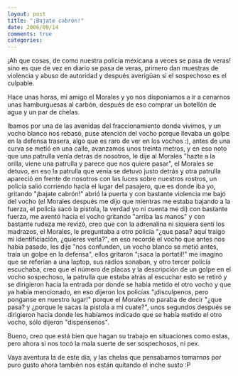 ```yaml
---
layout: post
title: "¡Bajate cabrón!"
date: 2006/09/14
comments: true
categories: 
---
```


¡Ah que cosas, de como nuestra policía mexicana a veces se pasa de veras! sino es que de vez en diario se pasa de veras, primero dan muestras de violencia y abuso de autoridad y después averigüan si el sospechoso es el culpable.

Hace unas horas, mi amigo el Morales y yo nos disponíamos a ir a cenarnos unas hamburguesas al carbón, después de eso comprar un botellón de agua y un par de chelas.

Ibamos por una de las avenidas del fraccionamiento donde vivimos, y un vocho blanco nos rebasó, puse atención del vocho porque llevaba un golpe en la defensa trasera, algo que es raro de ver en los vochos :), antes de una curva se metió en una calle, avanzamos unos treinta metros, y en eso noto que una patrulla venía detras de nosotros, le dije al Morales "hazte a la orilla, viene una patrulla y parece que nos quiere pasar", el Morales se detuvo, en eso la patrulla que venía se detuvo justo detrás y otra patrulla apareció en frente de nosotros con las luces sobre nuestros rostros, un policía salió corriendo hacia el lugar del pasajero, que es donde iba yo, gritando "¡bajate cabrón!" abrió la puerta y con bastante violencia me bajó del vocho (el Morales después me dijo que mientras me estaba bajando a la fuerza, el policía sacó la pistola, la verdad yo ni cuenta me di) con bastante fuerza, me aventó hacia el vocho gritando "arriba las manos" y con bastante rudeza me revizó, creo que con la adrenalina ni siquiera sentí los madrazos, el Morales, le preguntaba a otro policía "¿que pasa? aquí traigo mi identificiación, ¿quieres verla?", en eso recordé el vocho que antes nos había pasado, les dije "nos confunden, un vocho blanco se metió antes, traía un golpe en la defensa", ellos gritaron "¡saca la portatil!" me imagino que se referían a una laptop, sus radios sonaban, y otro tercer policía escuchaba, creo que el número de placas y la descripción de un golpe en el vocho sospechoso, la patrulla que estaba atrás al escuchar esto se retiró y se dirigieron hacia la entrada por donde se había metido el otro vocho y que ya había mencionado, en eso dijeron los policías "¡disculpenos, pero ponganse en nuestro lugar!" porque el Morales no paraba de decir "¿que pasa? y ¿porque le sacas la pistola a mi cuate?", unos segundos después se dirigieron hacia donde les habíamos indicado que se había metido el otro vocho, sólo dijeron "dispensenos".

Bueno, creo que está bien que hagan su trabajo en situaciones como estas, pero ahora si nos tocó la mala suerte de ser sospechosos, ni pex.

Vaya aventura la de este día, y las chelas que pensabamos tomarnos por puro gusto ahora también nos están quitando el inche susto :P

<p class="poweredbyperformancing"><a href="http://performancing.com/firefox">
</a>

<script type="text/javascript">
  var custom_disqus_url = 'http://www.jcastaneyra.com/2006/09/14/%c2%a1bajate-cabron/';
</script>
